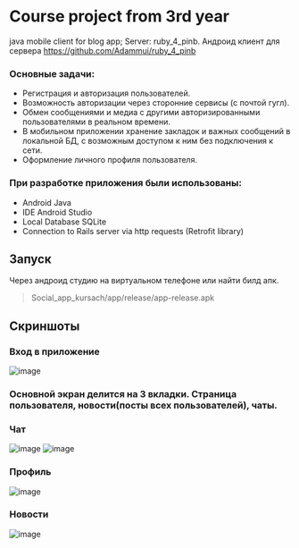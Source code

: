 # Course project from 3rd year
java mobile client for blog app; Server: ruby_4_pinb.
Андроид клиент для сервера https://github.com/Adammui/ruby_4_pinb
### Основные задачи:
- Регистрация и авторизация пользователей.
- Возможность авторизации через сторонние сервисы (с почтой гугл).
- Обмен сообщениями и медиа с другими авторизированными пользователями в реальном времени.
- В мобильном приложении хранение закладок и важных сообщений в локальной БД, с возможным доступом к ним без подключения к сети.
- Оформление личного профиля пользователя.
### При разработке приложения были использованы:
- Android Java
- IDE Android Studio
- Local Database SQLite
- Connection to Rails server via http requests (Retrofit library)
## Запуск
Через андроид студию на виртуальном телефоне или найти билд апк.
> Social_app_kursach/app/release/app-release.apk
## Скриншоты

### Вход в приложение
![image](https://user-images.githubusercontent.com/53793144/188568730-27c17ed5-250e-4191-82b9-3478f040b888.png)
### Основной экран делится на 3 вкладки. Страница пользователя, новости(посты всех пользователей), чаты.
### Чат
![image](https://user-images.githubusercontent.com/53793144/188569312-40385e58-27c5-4207-813a-6ec4a7ce07e7.png)
![image](https://user-images.githubusercontent.com/53793144/188569416-3859965b-5529-48e8-8e7f-28f9d05b921d.png)
### Профиль
![image](https://user-images.githubusercontent.com/53793144/188568941-bbdbcdce-dad3-4731-9107-82a484d163f3.png)
### Новости
![image](https://user-images.githubusercontent.com/53793144/188569561-20a1cf9c-9d79-4c6a-8782-f157279835ac.png)

